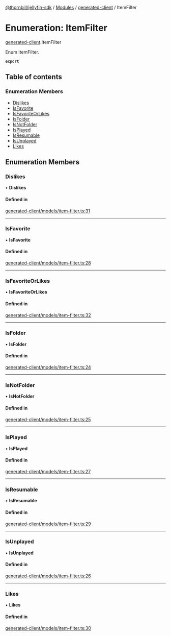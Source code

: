 [@thornbill/jellyfin-sdk](../README.md) / [Modules](../modules.md) / [generated-client](../modules/generated_client.md) / ItemFilter

# Enumeration: ItemFilter

[generated-client](../modules/generated_client.md).ItemFilter

Enum ItemFilter.

**`export`**

## Table of contents

### Enumeration Members

- [Dislikes](generated_client.ItemFilter.md#dislikes)
- [IsFavorite](generated_client.ItemFilter.md#isfavorite)
- [IsFavoriteOrLikes](generated_client.ItemFilter.md#isfavoriteorlikes)
- [IsFolder](generated_client.ItemFilter.md#isfolder)
- [IsNotFolder](generated_client.ItemFilter.md#isnotfolder)
- [IsPlayed](generated_client.ItemFilter.md#isplayed)
- [IsResumable](generated_client.ItemFilter.md#isresumable)
- [IsUnplayed](generated_client.ItemFilter.md#isunplayed)
- [Likes](generated_client.ItemFilter.md#likes)

## Enumeration Members

### Dislikes

• **Dislikes**

#### Defined in

[generated-client/models/item-filter.ts:31](https://github.com/thornbill/jellyfin-sdk-typescript/blob/03092f3/src/generated-client/models/item-filter.ts#L31)

___

### IsFavorite

• **IsFavorite**

#### Defined in

[generated-client/models/item-filter.ts:28](https://github.com/thornbill/jellyfin-sdk-typescript/blob/03092f3/src/generated-client/models/item-filter.ts#L28)

___

### IsFavoriteOrLikes

• **IsFavoriteOrLikes**

#### Defined in

[generated-client/models/item-filter.ts:32](https://github.com/thornbill/jellyfin-sdk-typescript/blob/03092f3/src/generated-client/models/item-filter.ts#L32)

___

### IsFolder

• **IsFolder**

#### Defined in

[generated-client/models/item-filter.ts:24](https://github.com/thornbill/jellyfin-sdk-typescript/blob/03092f3/src/generated-client/models/item-filter.ts#L24)

___

### IsNotFolder

• **IsNotFolder**

#### Defined in

[generated-client/models/item-filter.ts:25](https://github.com/thornbill/jellyfin-sdk-typescript/blob/03092f3/src/generated-client/models/item-filter.ts#L25)

___

### IsPlayed

• **IsPlayed**

#### Defined in

[generated-client/models/item-filter.ts:27](https://github.com/thornbill/jellyfin-sdk-typescript/blob/03092f3/src/generated-client/models/item-filter.ts#L27)

___

### IsResumable

• **IsResumable**

#### Defined in

[generated-client/models/item-filter.ts:29](https://github.com/thornbill/jellyfin-sdk-typescript/blob/03092f3/src/generated-client/models/item-filter.ts#L29)

___

### IsUnplayed

• **IsUnplayed**

#### Defined in

[generated-client/models/item-filter.ts:26](https://github.com/thornbill/jellyfin-sdk-typescript/blob/03092f3/src/generated-client/models/item-filter.ts#L26)

___

### Likes

• **Likes**

#### Defined in

[generated-client/models/item-filter.ts:30](https://github.com/thornbill/jellyfin-sdk-typescript/blob/03092f3/src/generated-client/models/item-filter.ts#L30)
